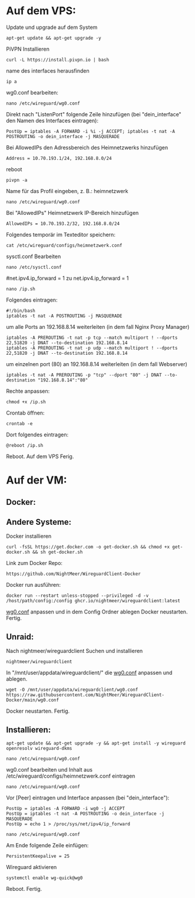 # Auf dem VPS:

Update und upgrade auf dem System
```
apt-get update && apt-get upgrade -y
```
PiVPN Installieren
```
curl -L https://install.pivpn.io | bash
```
name des interfaces herausfinden
```
ip a
```
wg0.conf bearbeiten:
```
nano /etc/wireguard/wg0.conf
```
Direkt nach "ListenPort" folgende Zeile hinzufügen (bei "dein_interface" den Namen des Interfaces eintragen):
```
PostUp = iptables -A FORWARD -i %i -j ACCEPT; iptables -t nat -A POSTROUTING -o dein_interface -j MASQUERADE
```
Bei AllowedIPs den Adressbereich des Heimnetzwerks hinzufügen
```	
Address = 10.70.193.1/24, 192.168.8.0/24
```
reboot
```
pivpn -a
```
Name für das Profil eingeben, z. B.: heimnetzwerk
```
nano /etc/wireguard/wg0.conf
```
Bei "AllowedIPs" Heimnetzwerk IP-Bereich hinzufügen
```
AllowedIPs = 10.70.193.2/32, 192.168.8.0/24
```
Folgendes temporär im Texteditor speichern:
```
cat /etc/wireguard/configs/heimnetzwerk.conf
```
sysctl.conf Bearbeiten
```
nano /etc/sysctl.conf
```
#net.ipv4.ip_forward = 1
zu
net.ipv4.ip_forward = 1

```
nano /ip.sh
```
Folgendes eintragen:
```
#!/bin/bash
iptables -t nat -A POSTROUTING -j MASQUERADE
```	
um alle Ports an 192.168.8.14 weiterleiten (in dem fall Nginx Proxy Manager)
```
iptables -A PREROUTING -t nat -p tcp --match multiport ! --dports 22,51820 -j DNAT --to-destination 192.168.8.14
iptables -A PREROUTING -t nat -p udp --match multiport ! --dports 22,51820 -j DNAT --to-destination 192.168.8.14
```
um einzelnen port (80) an 192.168.8.14 weiterleiten (in dem fall Webserver)
```
iptables -t nat -A PREROUTING -p "tcp" --dport "80" -j DNAT --to-destination "192.168.8.14":"80"
```
Rechte anpassen:
```
chmod +x /ip.sh
```
Crontab öffnen:
```
crontab -e
```
Dort folgendes eintragen:
```
@reboot /ip.sh
```
Reboot. Auf dem VPS Ferig.
# Auf der VM:
## Docker:
## Andere Systeme:
Docker installieren
```
curl -fsSL https://get.docker.com -o get-docker.sh && chmod +x get-docker.sh && sh get-docker.sh
```
Link zum Docker Repo:
```
https://github.com/NightMeer/WireguardClient-Docker  
```
Docker run ausführen:
```
docker run --restart unless-stopped --privileged -d -v /host/path/config:/config ghcr.io/nightmeer/wireguardclient:latest
```
[wg0.conf](https://raw.githubusercontent.com/NightMeer/WireguardClient-Docker/main/wg0.conf) anpassen und in dem Config Ordner ablegen
Docker neustarten. Fertig.
## Unraid:

Nach nightmeer/wireguardclient Suchen und installieren
```
nightmeer/wireguardclient
```
In "/mnt/user/appdata/wireguardclient/" die [wg0.conf](https://raw.githubusercontent.com/NightMeer/WireguardClient-Docker/main/wg0.conf) anpassen und  ablegen.
```
wget -O /mnt/user/appdata/wireguardclient/wg0.conf https://raw.githubusercontent.com/NightMeer/WireguardClient-Docker/main/wg0.conf
```
Docker neustarten. Fertig.
## Installieren:
```
apt-get update && apt-get upgrade -y && apt-get install -y wireguard openresolv wireguard-dkms
```
```
nano /etc/wireguard/wg0.conf
```
wg0.conf bearbeiten und Inhalt aus /etc/wireguard/configs/heimnetzwerk.conf eintragen

```
nano /etc/wireguard/wg0.conf
```
Vor [Peer] eintragen und Interface anpassen (bei "dein_interface"):
```
PostUp = iptables -A FORWARD -i wg0 -j ACCEPT
PostUp = iptables -t nat -A POSTROUTING -o dein_interface -j MASQUERADE
PostUp = echo 1 > /proc/sys/net/ipv4/ip_forward
```
```
nano /etc/wireguard/wg0.conf
```
Am Ende folgende Zeile einfügen:
```
PersistentKeepalive = 25
```
Wireguard aktivieren
```
systemctl enable wg-quick@wg0
```
Reboot. Fertig.
